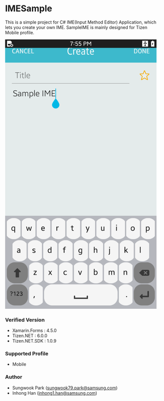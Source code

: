 # IMESample
This is a simple project for C# IME(Input Method Editor) Application, which lets you create your own IME.
SampleIME is mainly designed for Tizen Mobile profile.

![portrait_ime](./ScreenShots/portrait_ime.png)


### Verified Version
* Xamarin.Forms : 4.5.0
* Tizen.NET : 6.0.0
* Tizen.NET.SDK : 1.0.9


### Supported Profile
* Mobile

### Author
* Sungwook Park (sungwook79.park@samsung.com)
* Inhong Han (inhong1.han@samsung.com)
